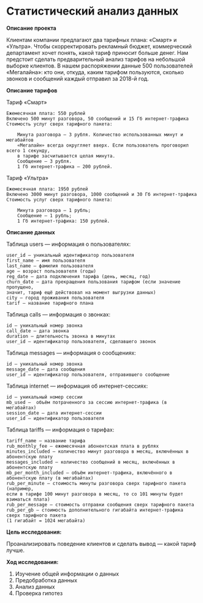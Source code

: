 # Статистический анализ данных

**Описание проекта**
    
Клиентам компании предлагают два тарифных плана: «Смарт» и «Ультра». Чтобы скорректировать рекламный бюджет, коммерческий департамент хочет понять, какой тариф приносит больше денег.
Нам предстоит сделать предварительный анализ тарифов на небольшой выборке клиентов. В нашем распоряжении данные 500 пользователей «Мегалайна»: кто они, откуда, каким тарифом пользуются, сколько звонков и сообщений каждый отправил за 2018-й год.

**Описание тарифов** 
    
Тариф «Смарт»

    Ежемесячная плата: 550 рублей
    Включено 500 минут разговора, 50 сообщений и 15 Гб интернет-трафика
    Стоимость услуг сверх тарифного пакета:
     
        Минута разговора — 3 рубля. Количество использованных минут и мегабайтов 
        «Мегалайн» всегда округляет вверх. Если пользователь проговорил всего 1 секунду, 
        в тарифе засчитывается целая минута.
        Сообщение — 3 рубля.
        1 Гб интернет-трафика — 200 рублей.
    
Тариф «Ультра»

    Ежемесячная плата: 1950 рублей
    Включено 3000 минут разговора, 1000 сообщений и 30 Гб интернет-трафика
    Стоимость услуг сверх тарифного пакета:
     
        Минута разговора — 1 рубль;
        Сообщение — 1 рубль;
        1 Гб интернет-трафика: 150 рублей.

**Описание данных**
    
Таблица users — информация о пользователях:

    user_id — уникальный идентификатор пользователя
    first_name — имя пользователя
    last_name — фамилия пользователя
    age — возраст пользователя (годы)
    reg_date — дата подключения тарифа (день, месяц, год)
    churn_date — дата прекращения пользования тарифом (если значение пропущено, 
    значит, тариф ещё действовал на момент выгрузки данных)
    city — город проживания пользователя
    tarif — название тарифного плана

Таблица calls — информация о звонках:

    id — уникальный номер звонка
    call_date — дата звонка
    duration — длительность звонка в минутах
    user_id — идентификатор пользователя, сделавшего звонок

Таблица messages — информация о сообщениях:

    id — уникальный номер звонка
    message_date — дата сообщения
    user_id — идентификатор пользователя, отправившего сообщение

Таблица internet — информация об интернет-сессиях:

    id — уникальный номер сессии
    mb_used —  объём потраченного за сессию интернет-трафика (в мегабайтах)
    session_date — дата интернет-сессии
    user_id — идентификатор пользователя

Таблица tariffs — информация о тарифах:

    tariff_name — название тарифа
    rub_monthly_fee — ежемесячная абонентская плата в рублях
    minutes_included — количество минут разговора в месяц, включённых в абонентскую плату
    messages_included — количество сообщений в месяц, включённых в абонентскую плату
    mb_per_month_included — объём интернет-трафика, включённого в абонентскую плату (в мегабайтах)
    rub_per_minute — стоимость минуты разговора сверх тарифного пакета (например, 
    если в тарифе 100 минут разговора в месяц, то со 101 минуты будет взиматься плата)
    rub_per_message — стоимость отправки сообщения сверх тарифного пакета
    rub_per_gb — стоимость дополнительного гигабайта интернет-трафика сверх тарифного пакета 
    (1 гигабайт = 1024 мегабайта)

**Цель исследования:**
     
Проанализировать поведение клиентов и сделать вывод — какой тариф лучше.

**Ход исследования:**

1. Изучение общей информации о данных
2. Предобработка данных
3. Анализ данных
4. Проверка гипотез
